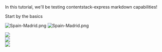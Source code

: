 In this tutorial, we'll be testing contentstack-express markdown capabilities!

Start by the basics

![Spain-Madrid.png][1]
![Spain-Madrid.png][2]

<img src="https://images.contentstack.io/v3/assets/blta4a3cc7a49cdd4fc/blt83d74e2803eecd08/5b7a96c8efa29a430be83f5e/Lugia.png">

<div>
  <img src="https://images.contentstack.io/v3/assets/blta4a3cc7a49cdd4fc/bltceed453197b96355/5b7a96e80cdef43e0b8606e4/tweetier.jpeg">
  <div>
    <div>
      <img src="https://images.contentstack.io/v3/assets/blta4a3cc7a49cdd4fc/blt2b1e11d6c38ec467/5b7a96e9e39d7e480b3dea96/Cross_the_Lime.png">
    </div>
  </div>
</div>


  [1]:
https://images.contentstack.io/v3/assets/blta4a3cc7a49cdd4fc/bltaa4c4f41f2e4deec/5b7a96ae1739fa520bbbaf45/madrid.jpg

  [2]:
https://images.contentstack.io/v3/assets/blta4a3cc7a49cdd4fc/bltaa4c4f41f2e4deec/5b7a96ae1739fa520bbbaf45/madrid.jpg